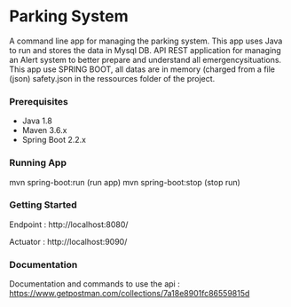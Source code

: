 # Parking System
A command line app for managing the parking system. 
This app uses Java to run and stores the data in Mysql DB.
API REST application for managing an Alert system to better prepare and understand all emergencysituations.
This app use SPRING BOOT, all datas are in memory (charged from a file (json) safety.json in the ressources folder of the project.

### Prerequisites

- Java 1.8
- Maven 3.6.x
- Spring Boot 2.2.x

### Running App

mvn spring-boot:run (run app)
mvn spring-boot:stop (stop run)

### Getting Started

Endpoint : http://localhost:8080/

Actuator : http://localhost:9090/

### Documentation

Documentation and commands to use the api :
https://www.getpostman.com/collections/7a18e8901fc86559815d


